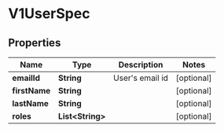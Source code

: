 # V1UserSpec

## Properties
Name | Type | Description | Notes
------------ | ------------- | ------------- | -------------
**emailId** | **String** | User&#x27;s email id |  [optional]
**firstName** | **String** |  |  [optional]
**lastName** | **String** |  |  [optional]
**roles** | **List&lt;String&gt;** |  |  [optional]
